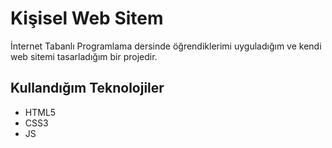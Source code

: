# Kişisel Web Sitem
İnternet Tabanlı Programlama dersinde öğrendiklerimi uyguladığım ve kendi web sitemi tasarladığım bir projedir.

## Kullandığım Teknolojiler
- HTML5
- CSS3
- JS
